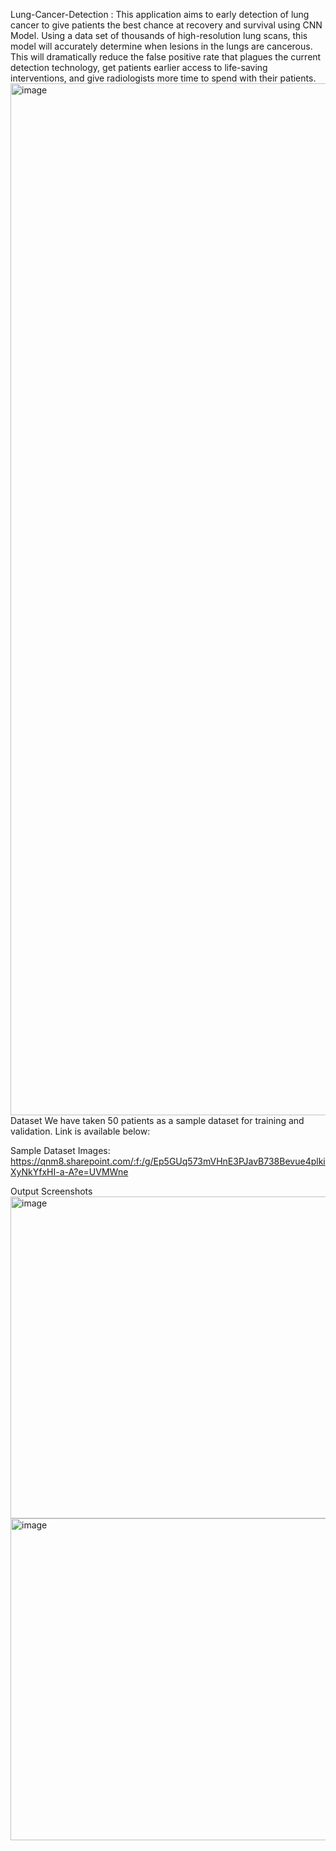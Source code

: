 Lung-Cancer-Detection :
This application aims to early detection of lung cancer to give patients the best chance at recovery and survival using CNN Model. Using a data set of thousands of high-resolution lung scans, this model will accurately determine when lesions in the lungs are cancerous. This will dramatically reduce the false positive rate that plagues the current detection technology, get patients earlier access to life-saving interventions, and give radiologists more time to spend with their patients.
<img width="3358" height="1651" alt="image" src="https://github.com/user-attachments/assets/001d6007-6ff6-4056-b032-162e774474a3" />
Dataset
We have taken 50 patients as a sample dataset for training and validation. Link is available below:

Sample Dataset Images: https://qnm8.sharepoint.com/:f:/g/Ep5GUq573mVHnE3PJavB738Bevue4plkiXyNkYfxHI-a-A?e=UVMWne

Output Screenshots
<img width="1253" height="515" alt="image" src="https://github.com/user-attachments/assets/b12fe6c9-752c-493d-b9c8-1dbd15a529a1" />
<img width="1253" height="515" alt="image" src="https://github.com/user-attachments/assets/0fe77cf4-e781-454a-ad66-b51d6576975a" />
